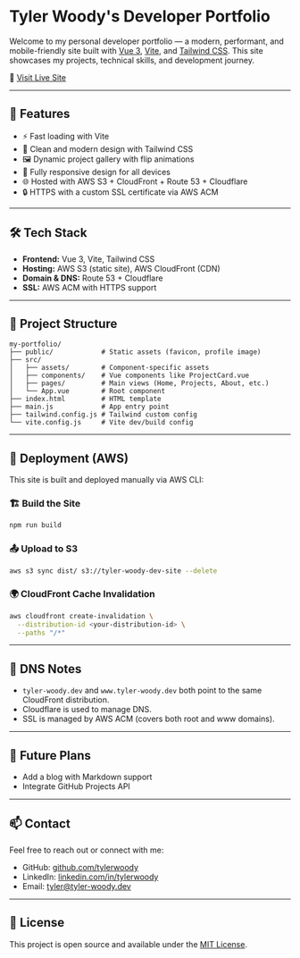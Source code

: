 ﻿# Tyler Woody's Developer Portfolio

Welcome to my personal developer portfolio — a modern, performant, and mobile-friendly site built with [Vue 3](https://vuejs.org/), [Vite](https://vitejs.dev/), and [Tailwind CSS](https://tailwindcss.com/). This site showcases my projects, technical skills, and development journey.

🔗 [Visit Live Site](https://www.tyler-woody.dev)

---

## 🚀 Features

- ⚡️ Fast loading with Vite
- 🎨 Clean and modern design with Tailwind CSS
- 🖼 Dynamic project gallery with flip animations
- 📱 Fully responsive design for all devices
- 🌐 Hosted with AWS S3 + CloudFront + Route 53 + Cloudflare
- 🔒 HTTPS with a custom SSL certificate via AWS ACM

---

## 🛠 Tech Stack

- **Frontend:** Vue 3, Vite, Tailwind CSS
- **Hosting:** AWS S3 (static site), AWS CloudFront (CDN)
- **Domain & DNS:** Route 53 + Cloudflare
- **SSL:** AWS ACM with HTTPS support

---

## 📁 Project Structure

```
my-portfolio/
├── public/            # Static assets (favicon, profile image)
├── src/
│   ├── assets/        # Component-specific assets
│   ├── components/    # Vue components like ProjectCard.vue
│   ├── pages/         # Main views (Home, Projects, About, etc.)
│   └── App.vue        # Root component
├── index.html         # HTML template
├── main.js            # App entry point
├── tailwind.config.js # Tailwind custom config
└── vite.config.js     # Vite dev/build config
```

---

## 🚧 Deployment (AWS)

This site is built and deployed manually via AWS CLI:

### 🏗 Build the Site

```bash
npm run build
```

### 📤 Upload to S3

```bash
aws s3 sync dist/ s3://tyler-woody-dev-site --delete
```

### 🌍 CloudFront Cache Invalidation

```bash
aws cloudfront create-invalidation \
  --distribution-id <your-distribution-id> \
  --paths "/*"
```

---

## 🧩 DNS Notes

- `tyler-woody.dev` and `www.tyler-woody.dev` both point to the same CloudFront distribution.
- Cloudflare is used to manage DNS.
- SSL is managed by AWS ACM (covers both root and www domains).

---

## 🧠 Future Plans

- Add a blog with Markdown support
- Integrate GitHub Projects API

---

## 📫 Contact

Feel free to reach out or connect with me:

- GitHub: [github.com/tylerwoody](https://github.com/tylerwoody)
- LinkedIn: [linkedin.com/in/tylerwoody](https://www.linkedin.com/in/tylerwoody)
- Email: tyler@tyler-woody.dev

---

## 📄 License

This project is open source and available under the [MIT License](LICENSE).

